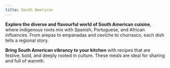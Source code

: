 ```yaml
---
title: South American
---
```


**Explore the diverse and flavourful world of South American cuisine**, where indigenous roots mix with Spanish, Portuguese, and African influences. From arepas to empanadas and ceviche to churrasco, each dish tells a regional story.

**Bring South American vibrancy to your kitchen** with recipes that are festive, bold, and deeply rooted in culture. These meals are ideal for sharing and full of warmth.
